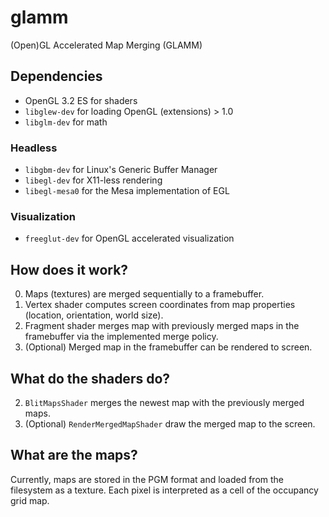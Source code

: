 # glamm
(Open)GL Accelerated Map Merging (GLAMM)

## Dependencies

- OpenGL 3.2 ES for shaders
- `libglew-dev` for loading OpenGL (extensions) > 1.0
- `libglm-dev` for math

### Headless

- `libgbm-dev` for Linux's Generic Buffer Manager
- `libegl-dev` for X11-less rendering
- `libegl-mesa0` for the Mesa implementation of EGL

### Visualization

- `freeglut-dev` for OpenGL accelerated visualization

## How does it work?

0. Maps (textures) are merged sequentially to a framebuffer.
1. Vertex shader computes screen coordinates from map properties (location, orientation, world size).
2. Fragment shader merges map with previously merged maps in the framebuffer via the implemented merge policy.
3. (Optional) Merged map in the framebuffer can be rendered to screen. 

## What do the shaders do?

2. `BlitMapsShader` merges the newest map with the previously merged maps.
3. (Optional) `RenderMergedMapShader` draw the merged map to the screen.

## What are the maps?

Currently, maps are stored in the PGM format and loaded from the filesystem as a texture. Each pixel is interpreted as a cell of the occupancy grid map.